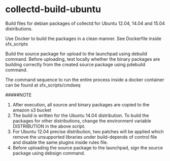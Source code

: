 collectd-build-ubuntu
=====================

Build files for debian packages of collectd for Ubuntu 12.04, 14.04 and 15.04 distributions.

Use Docker to build the packages in a clean manner. See Dockerfile inside sfx_scripts

Build the source package for upload to the launchpad using debuild command. Before uploading, test locally whether the binary packages are building correctly from the created source package using pdebuild command.

The command sequence to run the entire process inside a docker container can be found at sfx_scripts/cmdseq

#####NOTE
  1. After execution, all source and binary packages are copied to the amazon s3 bucket
  2. The build is written for the Ubuntu 14.04 distribution. To build the packages for other distributions, change the environment variable DISTRIBUTION in the above script.
  3. For Ubuntu 12.04 precise distribution, two patches will be applied which remove the unsupported libraries under build-depends of control file and disable the same plugins inside rules file.
  4. Before uploading the source package to the launchpad, sign the source package using debsign command.
